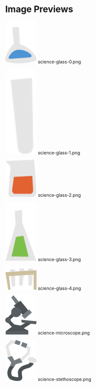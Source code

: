 # Image Previews

<img src="science-glass-0.png" width="100" /> science-glass-0.png<br>

<img src="science-glass-1.png" width="100" /> science-glass-1.png<br>

<img src="science-glass-2.png" width="100" /> science-glass-2.png<br>

<img src="science-glass-3.png" width="100" /> science-glass-3.png<br>

<img src="science-glass-4.png" width="100" /> science-glass-4.png<br>

<img src="science-microscope.png" width="100" /> science-microscope.png<br>

<img src="science-stethoscope.png" width="100" /> science-stethoscope.png<br>

